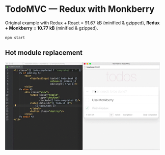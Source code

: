 # TodoMVC — Redux with Monkberry

Original example with Redux + React = 91.67 kB (minified & gzipped), **Redux + Monkberry = 10.77 kB** (minified & gzipped).

```
npm start
```


## Hot module replacement 

![Redux with Monkberry](assets/Redux_with_Monkberry.gif)
